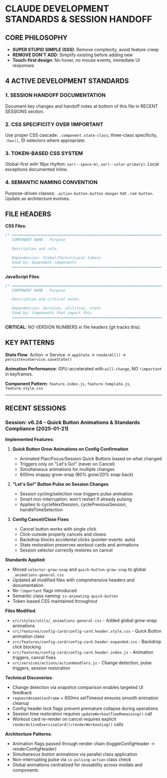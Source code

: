 # CLAUDE DEVELOPMENT STANDARDS & SESSION HANDOFF

## CORE PHILOSOPHY
- **SUPER STUPID SIMPLE (SSS)**: Remove complexity, avoid feature creep
- **REMOVE DON'T ADD**: Simplify existing before adding new
- **Touch-first design**: No hover, no mouse events, immediate UI responses

## 4 ACTIVE DEVELOPMENT STANDARDS

### 1. SESSION HANDOFF DOCUMENTATION
Document key changes and handoff notes at bottom of this file in RECENT SESSIONS section.

### 2. CSS SPECIFICITY OVER !IMPORTANT
Use proper CSS cascade: `.component.state-class`, three-class specificity, `:has()`, ID selectors where appropriate.

### 3. TOKEN-BASED CSS SYSTEM
Global-first with 16px rhythm: `var(--space-m)`, `var(--color-primary)`. Local exceptions documented inline.

### 4. SEMANTIC NAMING CONVENTION
Purpose-driven classes: `.action-button.button-danger` not `.red-button`. Update as architecture evolves.

## FILE HEADERS

**CSS Files**:
```css
/* ==========================================================================
   COMPONENT NAME - Purpose

   Description and role.

   Dependencies: Global/Parent/Local tokens
   Used by: Dependent components
   ========================================================================== */
```

**JavaScript Files**:
```javascript
/* ==========================================================================
   COMPONENT NAME - Purpose

   Description and critical notes.

   Dependencies: Services, utilities, state
   Used by: Components that import this
   ========================================================================== */
```

**CRITICAL**: NO VERSION NUMBERS in file headers (git tracks this).

## KEY PATTERNS

**State Flow**: Action → Service → `appState` → `renderAll()` → `persistenceService.saveState()`

**Animation Performance**: GPU-accelerated with `will-change`, NO `!important` in keyframes.

**Component Pattern**: `feature.index.js`, `feature.template.js`, `feature.style.css`

---

## RECENT SESSIONS

### Session: v6.24 - Quick Button Animations & Standards Compliance (2025-01-21)

**Implemented Features**:
1. **Quick Button Grow Animations on Config Confirmation**
   - Animated Plan/Focus/Session Quick Buttons based on what changed
   - Triggers only on "Let's Go!" (never on Cancel)
   - Simultaneous animations for multiple changes
   - 600ms snappy grow-snap (80% grow/20% snap back)

2. **"Let's Go!" Button Pulse on Session Changes**
   - Session cycling/selection now triggers pulse animation
   - Smart non-interruption: won't restart if already pulsing
   - Applies to cycleNextSession, cyclePreviousSession, handleTimeSelection

3. **Config Cancel/Close Fixes**
   - Cancel button works with single click
   - Click-outside properly cancels and closes
   - Backdrop blocks accidental clicks (pointer-events: auto)
   - State restoration preserves workout cards and animations
   - Session selector correctly restores on cancel

**Standards Applied**:
- Moved `selector-grow-snap` and `quick-button-grow-snap` to global `_animations-general.css`
- Updated all modified files with comprehensive headers and documentation
- No `!important` flags introduced
- Semantic class naming: `is-animating-quick-button`
- Token-based CSS maintained throughout

**Files Modified**:
- `src/styles/utils/_animations-general.css` - Added global grow-snap animations
- `src/features/config-card/config-card.header.style.css` - Quick Button animation class
- `src/features/config-card/config-card.header.expanded.css` - Backdrop click blocking
- `src/features/config-card/config-card.header.index.js` - Animation triggers, cancel fixes
- `src/services/actions/actionHandlers.js` - Change detection, pulse triggers, session restoration

**Technical Discoveries**:
- Change detection via snapshot comparison enables targeted UI feedback
- `requestAnimationFrame` + 600ms setTimeout ensures smooth animation cleanup
- Config header lock flags prevent premature collapse during operations
- Session time restoration requires `updateWorkoutTimeRemaining()` call
- Workout card re-render on cancel requires explicit `renderActiveExerciseCard()/renderWorkoutLog()` calls

**Architecture Patterns**:
- Animation flags passed through render chain (toggleConfigHeader → renderConfigHeader)
- Simultaneous button animations via parallel class application
- Non-interrupting pulse via `is-pulsing-action` class check
- Global animations centralized for reusability across modals and components
